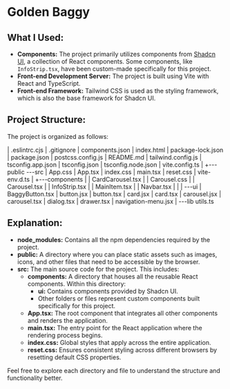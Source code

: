 # Golden Baggy

## What I Used:
- **Components:** The project primarily utilizes components from [Shadcn UI](https://ui.shadcn.com/), a collection of React components. Some components, like `InfoStrip.tsx`, have been custom-made specifically for this project.
- **Front-end Development Server:** The project is built using Vite with React and TypeScript.
- **Front-end Framework:** Tailwind CSS is used as the styling framework, which is also the base framework for Shadcn UI.

## Project Structure:
The project is organized as follows:

|   .eslintrc.cjs
|   .gitignore
|   components.json
|   index.html
|   package-lock.json
|   package.json
|   postcss.config.js
|   README.md
|   tailwind.config.js
|   tsconfig.app.json
|   tsconfig.json
|   tsconfig.node.json
|   vite.config.ts
|
+---public
\---src
    |   App.css
    |   App.tsx
    |   index.css
    |   main.tsx
    |   reset.css
    |   vite-env.d.ts
    |
    +---components
    |   |   CardCarousel.tsx
    |   |   Carousel.css
    |   |   Carousel.tsx
    |   |   InfoStrip.tsx
    |   |   MainItem.tsx
    |   |   Navbar.tsx
    |   |
    |   \---ui
    |           BaggyButton.tsx
    |           button.jsx
    |           button.tsx
    |           card.jsx
    |           card.tsx
    |           carousel.jsx
    |           carousel.tsx
    |           dialog.tsx
    |           drawer.tsx
    |           navigation-menu.jsx
    |
    \---lib
            utils.ts


## Explanation:
- **node_modules:** Contains all the npm dependencies required by the project.
- **public:** A directory where you can place static assets such as images, icons, and other files that need to be accessible by the browser.
- **src:** The main source code for the project. This includes:
  - **components:** A directory that houses all the reusable React components. Within this directory:
    - **ui:** Contains components provided by Shadcn UI.
    - Other folders or files represent custom components built specifically for this project.
  - **App.tsx:** The root component that integrates all other components and renders the application.
  - **main.tsx:** The entry point for the React application where the rendering process begins.
  - **index.css:** Global styles that apply across the entire application.
  - **reset.css:** Ensures consistent styling across different browsers by resetting default CSS properties.

Feel free to explore each directory and file to understand the structure and functionality better.
